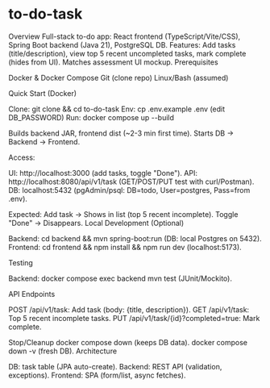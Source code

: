 # to-do-task
Overview
Full-stack to-do app: React frontend (TypeScript/Vite/CSS), Spring Boot backend (Java 21), PostgreSQL DB. Features: Add tasks (title/description), view top 5 recent uncompleted tasks, mark complete (hides from UI). Matches assessment UI mockup.
Prerequisites

Docker & Docker Compose
Git (clone repo)
Linux/Bash (assumed)

Quick Start (Docker)

Clone: git clone <repo-url> && cd to-do-task
Env: cp .env.example .env (edit DB_PASSWORD)
Run: docker compose up --build

Builds backend JAR, frontend dist (~2-3 min first time).
Starts DB → Backend → Frontend.


Access:

UI: http://localhost:3000 (add tasks, toggle "Done").
API: http://localhost:8080/api/v1/task (GET/POST/PUT test with curl/Postman).
DB: localhost:5432 (pgAdmin/psql: DB=todo, User=postgres, Pass=from .env).



Expected: Add task → Shows in list (top 5 recent incomplete). Toggle "Done" → Disappears.
Local Development (Optional)

Backend: cd backend && mvn spring-boot:run (DB: local Postgres on 5432).
Frontend: cd frontend && npm install && npm run dev (localhost:5173).

Testing

Backend: docker compose exec backend mvn test (JUnit/Mockito).

API Endpoints

POST /api/v1/task: Add task (body: {title, description}).
GET /api/v1/task: Top 5 recent incomplete tasks.
PUT /api/v1/task/{id}?completed=true: Mark complete.

Stop/Cleanup
docker compose down (keeps DB data). docker compose down -v (fresh DB).
Architecture

DB: task table (JPA auto-create).
Backend: REST API (validation, exceptions).
Frontend: SPA (form/list, async fetches).

